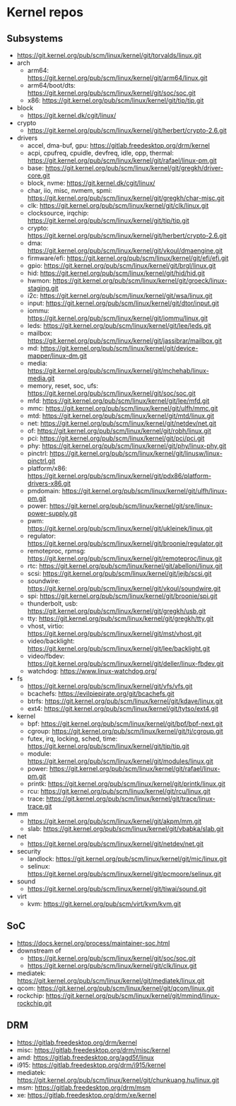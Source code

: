 Kernel repos
============

## Subsystems

- <https://git.kernel.org/pub/scm/linux/kernel/git/torvalds/linux.git>
- arch
  - arm64: <https://git.kernel.org/pub/scm/linux/kernel/git/arm64/linux.git>
  - arm64/boot/dts: <https://git.kernel.org/pub/scm/linux/kernel/git/soc/soc.git>
  - x86: <https://git.kernel.org/pub/scm/linux/kernel/git/tip/tip.git>
- block
  - <https://git.kernel.dk/cgit/linux/>
- crypto
  - <https://git.kernel.org/pub/scm/linux/kernel/git/herbert/crypto-2.6.git>
- drivers
  - accel, dma-buf, gpu: <https://gitlab.freedesktop.org/drm/kernel>
  - acpi, cpufreq, cpuidle, devfreq, idle, opp, thermal: <https://git.kernel.org/pub/scm/linux/kernel/git/rafael/linux-pm.git>
  - base: <https://git.kernel.org/pub/scm/linux/kernel/git/gregkh/driver-core.git>
  - block, nvme: <https://git.kernel.dk/cgit/linux/>
  - char, iio, misc, nvmem, spmi: <https://git.kernel.org/pub/scm/linux/kernel/git/gregkh/char-misc.git>
  - clk: <https://git.kernel.org/pub/scm/linux/kernel/git/clk/linux.git>
  - clocksource, irqchip: <https://git.kernel.org/pub/scm/linux/kernel/git/tip/tip.git>
  - crypto: <https://git.kernel.org/pub/scm/linux/kernel/git/herbert/crypto-2.6.git>
  - dma: <https://git.kernel.org/pub/scm/linux/kernel/git/vkoul/dmaengine.git>
  - firmware/efi: <https://git.kernel.org/pub/scm/linux/kernel/git/efi/efi.git>
  - gpio: <https://git.kernel.org/pub/scm/linux/kernel/git/brgl/linux.git>
  - hid: <https://git.kernel.org/pub/scm/linux/kernel/git/hid/hid.git>
  - hwmon: <https://git.kernel.org/pub/scm/linux/kernel/git/groeck/linux-staging.git>
  - i2c: <https://git.kernel.org/pub/scm/linux/kernel/git/wsa/linux.git>
  - input: <https://git.kernel.org/pub/scm/linux/kernel/git/dtor/input.git>
  - iommu: <https://git.kernel.org/pub/scm/linux/kernel/git/iommu/linux.git>
  - leds: <https://git.kernel.org/pub/scm/linux/kernel/git/lee/leds.git>
  - mailbox: <https://git.kernel.org/pub/scm/linux/kernel/git/jassibrar/mailbox.git>
  - md: <https://git.kernel.org/pub/scm/linux/kernel/git/device-mapper/linux-dm.git>
  - media: <https://git.kernel.org/pub/scm/linux/kernel/git/mchehab/linux-media.git>
  - memory, reset, soc, ufs: <https://git.kernel.org/pub/scm/linux/kernel/git/soc/soc.git>
  - mfd: <https://git.kernel.org/pub/scm/linux/kernel/git/lee/mfd.git>
  - mmc: <https://git.kernel.org/pub/scm/linux/kernel/git/ulfh/mmc.git>
  - mtd: <https://git.kernel.org/pub/scm/linux/kernel/git/mtd/linux.git>
  - net: <https://git.kernel.org/pub/scm/linux/kernel/git/netdev/net.git>
  - of: <https://git.kernel.org/pub/scm/linux/kernel/git/robh/linux.git>
  - pci: <https://git.kernel.org/pub/scm/linux/kernel/git/pci/pci.git>
  - phy: <https://git.kernel.org/pub/scm/linux/kernel/git/phy/linux-phy.git>
  - pinctrl: <https://git.kernel.org/pub/scm/linux/kernel/git/linusw/linux-pinctrl.git>
  - platform/x86: <https://git.kernel.org/pub/scm/linux/kernel/git/pdx86/platform-drivers-x86.git>
  - pmdomain: <https://git.kernel.org/pub/scm/linux/kernel/git/ulfh/linux-pm.git>
  - power: <https://git.kernel.org/pub/scm/linux/kernel/git/sre/linux-power-supply.git>
  - pwm: <https://git.kernel.org/pub/scm/linux/kernel/git/ukleinek/linux.git>
  - regulator: <https://git.kernel.org/pub/scm/linux/kernel/git/broonie/regulator.git>
  - remoteproc, rpmsg: <https://git.kernel.org/pub/scm/linux/kernel/git/remoteproc/linux.git>
  - rtc: <https://git.kernel.org/pub/scm/linux/kernel/git/abelloni/linux.git>
  - scsi: <https://git.kernel.org/pub/scm/linux/kernel/git/jejb/scsi.git>
  - soundwire: <https://git.kernel.org/pub/scm/linux/kernel/git/vkoul/soundwire.git>
  - spi: <https://git.kernel.org/pub/scm/linux/kernel/git/broonie/spi.git>
  - thunderbolt, usb: <https://git.kernel.org/pub/scm/linux/kernel/git/gregkh/usb.git>
  - tty: <https://git.kernel.org/pub/scm/linux/kernel/git/gregkh/tty.git>
  - vhost, virtio: <https://git.kernel.org/pub/scm/linux/kernel/git/mst/vhost.git>
  - video/backlight: <https://git.kernel.org/pub/scm/linux/kernel/git/lee/backlight.git>
  - video/fbdev: <https://git.kernel.org/pub/scm/linux/kernel/git/deller/linux-fbdev.git>
  - watchdog: <https://www.linux-watchdog.org/>
- fs
  - <https://git.kernel.org/pub/scm/linux/kernel/git/vfs/vfs.git>
  - bcachefs: <https://evilpiepirate.org/git/bcachefs.git>
  - btrfs: <https://git.kernel.org/pub/scm/linux/kernel/git/kdave/linux.git>
  - ext4: <https://git.kernel.org/pub/scm/linux/kernel/git/tytso/ext4.git>
- kernel
  - bpf: <https://git.kernel.org/pub/scm/linux/kernel/git/bpf/bpf-next.git>
  - cgroup: <https://git.kernel.org/pub/scm/linux/kernel/git/tj/cgroup.git>
  - futex, irq, locking, sched, time: <https://git.kernel.org/pub/scm/linux/kernel/git/tip/tip.git>
  - module: <https://git.kernel.org/pub/scm/linux/kernel/git/modules/linux.git>
  - power: <https://git.kernel.org/pub/scm/linux/kernel/git/rafael/linux-pm.git>
  - printk: <https://git.kernel.org/pub/scm/linux/kernel/git/printk/linux.git>
  - rcu: <https://git.kernel.org/pub/scm/linux/kernel/git/rcu/linux.git>
  - trace: <https://git.kernel.org/pub/scm/linux/kernel/git/trace/linux-trace.git>
- mm
  - <https://git.kernel.org/pub/scm/linux/kernel/git/akpm/mm.git>
  - slab: <https://git.kernel.org/pub/scm/linux/kernel/git/vbabka/slab.git>
- net
  - <https://git.kernel.org/pub/scm/linux/kernel/git/netdev/net.git>
- security
  - landlock: <https://git.kernel.org/pub/scm/linux/kernel/git/mic/linux.git>
  - selinux: <https://git.kernel.org/pub/scm/linux/kernel/git/pcmoore/selinux.git>
- sound
  - <https://git.kernel.org/pub/scm/linux/kernel/git/tiwai/sound.git>
- virt
  - kvm: <https://git.kernel.org/pub/scm/virt/kvm/kvm.git>

## SoC

- <https://docs.kernel.org/process/maintainer-soc.html>
- downstream of
  - <https://git.kernel.org/pub/scm/linux/kernel/git/soc/soc.git>
  - <https://git.kernel.org/pub/scm/linux/kernel/git/clk/linux.git>
- mediatek: <https://git.kernel.org/pub/scm/linux/kernel/git/mediatek/linux.git>
- qcom: <https://git.kernel.org/pub/scm/linux/kernel/git/qcom/linux.git>
- rockchip: <https://git.kernel.org/pub/scm/linux/kernel/git/mmind/linux-rockchip.git>

## DRM

- <https://gitlab.freedesktop.org/drm/kernel>
- misc: <https://gitlab.freedesktop.org/drm/misc/kernel>
- amd: <https://gitlab.freedesktop.org/agd5f/linux>
- i915: <https://gitlab.freedesktop.org/drm/i915/kernel>
- mediatek: <https://git.kernel.org/pub/scm/linux/kernel/git/chunkuang.hu/linux.git>
- msm: <https://gitlab.freedesktop.org/drm/msm>
- xe: <https://gitlab.freedesktop.org/drm/xe/kernel>
